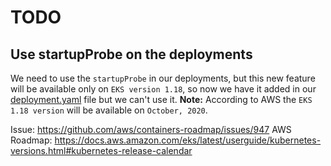 # TODO

## Use startupProbe on the deployments

We need to use the `startupProbe` in our deployments, but this new feature will be available only on `EKS version 1.18`, so now we have it added in our [deployment.yaml](https://github.com/FindHotel/cf-review-env/blob/master/charts/cf-review-env/templates/deployment.yaml#L62) file but we can't use it.
**Note:** According to AWS the `EKS 1.18 version` will be available on `October, 2020`.


Issue: https://github.com/aws/containers-roadmap/issues/947
AWS Roadmap: https://docs.aws.amazon.com/eks/latest/userguide/kubernetes-versions.html#kubernetes-release-calendar
